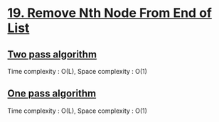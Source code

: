 # [19. Remove Nth Node From End of List](https://leetcode.com/problems/remove-nth-node-from-end-of-list/)

##  [Two pass algorithm](des1)
Time complexity : O(L), Space complexity : O(1)

##  [One pass algorithm](des1)
Time complexity : O(L), Space complexity : O(1)